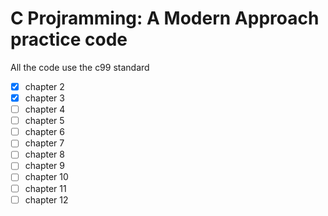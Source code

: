 # C Projramming: A Modern Approach  practice code

All the code use the c99 standard

- [x] chapter 2  
- [x] chapter 3
- [ ] chapter 4
- [ ] chapter 5
- [ ] chapter 6
- [ ] chapter 7
- [ ] chapter 8
- [ ] chapter 9
- [ ] chapter 10
- [ ] chapter 11
- [ ] chapter 12